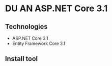 # DU AN ASP.NET Core 3.1
## Technologies
- ASP.NET Core 3.1
- Entity Framework Core 3.1
## Install tool
